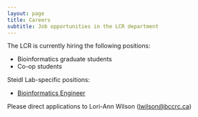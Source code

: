 ```yaml
---
layout: page
title: Careers
subtitle: Job opportunities in the LCR department
---
```


The LCR is currently hiring the following positions:

* Bioinformatics graduate students
* Co-op students

Steidl Lab-specific positions:

* [Bioinformatics Engineer](https://LCR-BCCRC.github.io/Bioinformatics_engineering_coop_student/)

Please direct applications to Lori-Ann Wilson (lwilson@bccrc.ca)
